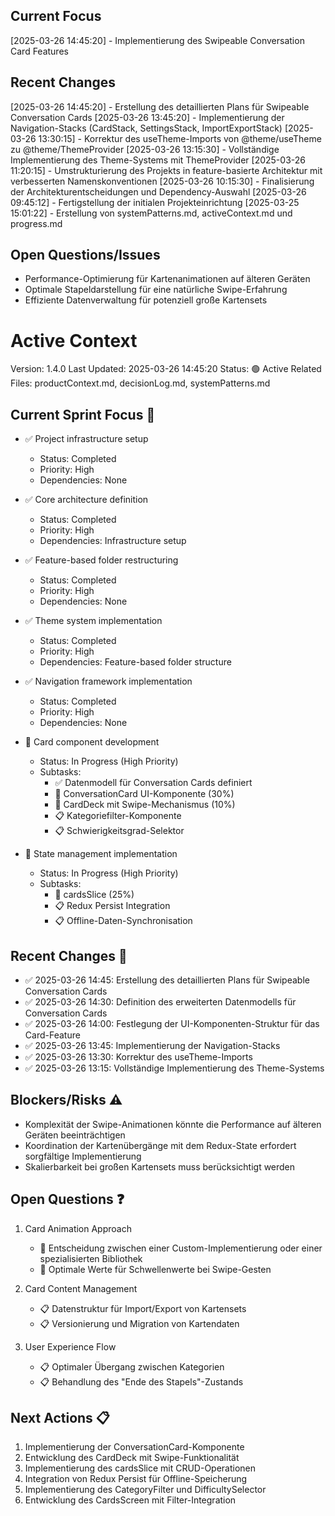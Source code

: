 ## Current Focus

[2025-03-26 14:45:20] - Implementierung des Swipeable Conversation Card Features

## Recent Changes

[2025-03-26 14:45:20] - Erstellung des detaillierten Plans für Swipeable Conversation Cards
[2025-03-26 13:45:20] - Implementierung der Navigation-Stacks (CardStack, SettingsStack, ImportExportStack)
[2025-03-26 13:30:15] - Korrektur des useTheme-Imports von @theme/useTheme zu @theme/ThemeProvider
[2025-03-26 13:15:30] - Vollständige Implementierung des Theme-Systems mit ThemeProvider
[2025-03-26 11:20:15] - Umstrukturierung des Projekts in feature-basierte Architektur mit verbesserten Namenskonventionen
[2025-03-26 10:15:30] - Finalisierung der Architekturentscheidungen und Dependency-Auswahl
[2025-03-26 09:45:12] - Fertigstellung der initialen Projekteinrichtung
[2025-03-25 15:01:22] - Erstellung von systemPatterns.md, activeContext.md und progress.md

## Open Questions/Issues

- Performance-Optimierung für Kartenanimationen auf älteren Geräten
- Optimale Stapeldarstellung für eine natürliche Swipe-Erfahrung
- Effiziente Datenverwaltung für potenziell große Kartensets

# Active Context

Version: 1.4.0
Last Updated: 2025-03-26 14:45:20
Status: 🟢 Active
Related Files: productContext.md, decisionLog.md, systemPatterns.md

## Current Sprint Focus 🎯

- ✅ Project infrastructure setup

  - Status: Completed
  - Priority: High
  - Dependencies: None

- ✅ Core architecture definition

  - Status: Completed
  - Priority: High
  - Dependencies: Infrastructure setup

- ✅ Feature-based folder restructuring

  - Status: Completed
  - Priority: High
  - Dependencies: None

- ✅ Theme system implementation

  - Status: Completed
  - Priority: High
  - Dependencies: Feature-based folder structure

- ✅ Navigation framework implementation

  - Status: Completed
  - Priority: High
  - Dependencies: None

- 🔄 Card component development

  - Status: In Progress (High Priority)
  - Subtasks:
    - ✅ Datenmodell für Conversation Cards definiert
    - 🔄 ConversationCard UI-Komponente (30%)
    - 🔄 CardDeck mit Swipe-Mechanismus (10%)
    - 📋 Kategoriefilter-Komponente
    - 📋 Schwierigkeitsgrad-Selektor

- 🔄 State management implementation

  - Status: In Progress (High Priority)
  - Subtasks:
    - 🔄 cardsSlice (25%)
    - 📋 Redux Persist Integration
    - 📋 Offline-Daten-Synchronisation

## Recent Changes 📝

- ✅ 2025-03-26 14:45: Erstellung des detaillierten Plans für Swipeable Conversation Cards
- ✅ 2025-03-26 14:30: Definition des erweiterten Datenmodells für Conversation Cards
- ✅ 2025-03-26 14:00: Festlegung der UI-Komponenten-Struktur für das Card-Feature
- ✅ 2025-03-26 13:45: Implementierung der Navigation-Stacks
- ✅ 2025-03-26 13:30: Korrektur des useTheme-Imports
- ✅ 2025-03-26 13:15: Vollständige Implementierung des Theme-Systems

## Blockers/Risks ⚠️

- Komplexität der Swipe-Animationen könnte die Performance auf älteren Geräten beeinträchtigen
- Koordination der Kartenübergänge mit dem Redux-State erfordert sorgfältige Implementierung
- Skalierbarkeit bei großen Kartensets muss berücksichtigt werden

## Open Questions ❓

1. Card Animation Approach

   - 🔄 Entscheidung zwischen einer Custom-Implementierung oder einer spezialisierten Bibliothek
   - 🔄 Optimale Werte für Schwellenwerte bei Swipe-Gesten

2. Card Content Management

   - 📋 Datenstruktur für Import/Export von Kartensets
   - 📋 Versionierung und Migration von Kartendaten

3. User Experience Flow
   - 📋 Optimaler Übergang zwischen Kategorien
   - 📋 Behandlung des "Ende des Stapels"-Zustands

## Next Actions 📋

1. Implementierung der ConversationCard-Komponente
2. Entwicklung des CardDeck mit Swipe-Funktionalität
3. Implementierung des cardsSlice mit CRUD-Operationen
4. Integration von Redux Persist für Offline-Speicherung
5. Implementierung des CategoryFilter und DifficultySelector
6. Entwicklung des CardsScreen mit Filter-Integration
